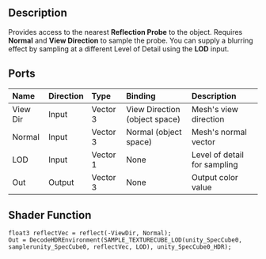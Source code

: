 ## Description

Provides access to the nearest **Reflection Probe** to the object. Requires **Normal** and **View Direction** to sample the probe. You can supply a blurring effect by sampling at a different Level of Detail using the **LOD** input.

## Ports

| Name        | Direction           | Type  | Binding | Description |
|:------------ |:-------------|:-----|:---|:---|
| View Dir      | Input | Vector 3 | View Direction (object space) | Mesh's view direction |
| Normal | Input      |    Vector 3 | Normal (object space) | Mesh's normal vector |
| LOD | Input      |    Vector 1 | None | Level of detail for sampling |
| Out | Output      |    Vector 3 | None | Output color value |

## Shader Function

```
float3 reflectVec = reflect(-ViewDir, Normal);
Out = DecodeHDREnvironment(SAMPLE_TEXTURECUBE_LOD(unity_SpecCube0, samplerunity_SpecCube0, reflectVec, LOD), unity_SpecCube0_HDR);
```